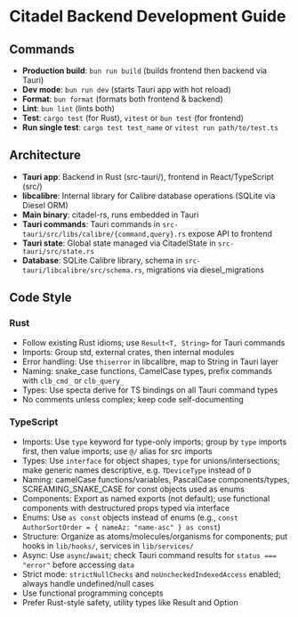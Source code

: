 # Citadel Backend Development Guide

## Commands
- **Production build**: `bun run build` (builds frontend then backend via Tauri)
- **Dev mode**: `bun run dev` (starts Tauri app with hot reload)
- **Format**: `bun format` (formats both frontend & backend)
- **Lint**: `bun lint` (lints both)
- **Test**: `cargo test` (for Rust), `vitest` or `bun test` (for frontend)
- **Run single test**: `cargo test test_name` or `vitest run path/to/test.ts`

## Architecture
- **Tauri app**: Backend in Rust (src-tauri/), frontend in React/TypeScript (src/)
- **libcalibre**: Internal library for Calibre database operations (SQLite via Diesel ORM)
- **Main binary**: citadel-rs, runs embedded in Tauri
- **Tauri commands**: Tauri commands in `src-tauri/src/libs/calibre/{command,query}.rs` expose API to frontend
- **Tauri state**: Global state managed via CitadelState in `src-tauri/src/state.rs`
- **Database**: SQLite Calibre library, schema in `src-tauri/libcalibre/src/schema.rs`, migrations via diesel_migrations

## Code Style

### Rust

- Follow existing Rust idioms; use `Result<T, String>` for Tauri commands
- Imports: Group std, external crates, then internal modules
- Error handling: Use `thiserror` in libcalibre, map to String in Tauri layer
- Naming: snake_case functions, CamelCase types, prefix commands with `clb_cmd_` or `clb_query_`
- Types: Use specta derive for TS bindings on all Tauri command types
- No comments unless complex; keep code self-documenting

### TypeScript

- Imports: Use `type` keyword for type-only imports; group by `type` imports first, then value imports; use `@/` alias for src imports
- Types: Use `interface` for object shapes, `type` for unions/intersections; make generic names descriptive, e.g. `TDeviceType` instead of `D`
- Naming: camelCase functions/variables, PascalCase components/types, SCREAMING_SNAKE_CASE for const objects used as enums
- Components: Export as named exports (not default); use functional components with destructured props typed via interface
- Enums: Use `as const` objects instead of enums (e.g., `const AuthorSortOrder = { nameAz: "name-asc" } as const`)
- Structure: Organize as atoms/molecules/organisms for components; put hooks in `lib/hooks/`, services in `lib/services/`
- Async: Use `async`/`await`; check Tauri command results for `status === "error"` before accessing `data`
- Strict mode: `strictNullChecks` and `noUncheckedIndexedAccess` enabled; always handle undefined/null cases
- Use functional programming concepts
- Prefer Rust-style safety, utility types like Result and Option

